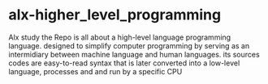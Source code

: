 # alx-higher_level_programming
Alx study
the Repo is all about a high-level language programming language.
designed to simplify computer programming by serving as an intermidiary between machine language and human languages.
its sources codes are easy-to-read syntax that is later converted into a low-level language, processes and and run by a specific CPU
